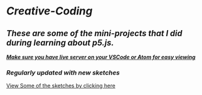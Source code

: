 # ***Creative-Coding***


## *These are some of the mini-projects that I did during learning about p5.js.*

<ins> ***Make sure you have live server on your VSCode or Atom for easy viewing*** </ins>

### *Regularly updated with new sketches*

[View Some of the sketches by clicking here](https://www.youtube.com/watch?v=w_59Tq_chHQ)